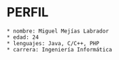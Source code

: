 PERFIL
===============
	* nombre: Miguel Mejías Labrador
	* edad: 24
	* lenguajes: Java, C/C++, PHP
	* carrera: Ingeniería Informática
